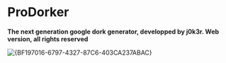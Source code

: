 # ProDorker

**The next generation google dork generator, developped by j0k3r. Web version, all rights reserved**

![{BF197016-6797-4327-87C6-403CA237ABAC}](https://github.com/user-attachments/assets/304fbd49-8e5b-402a-bb52-55655b22ee6c)

